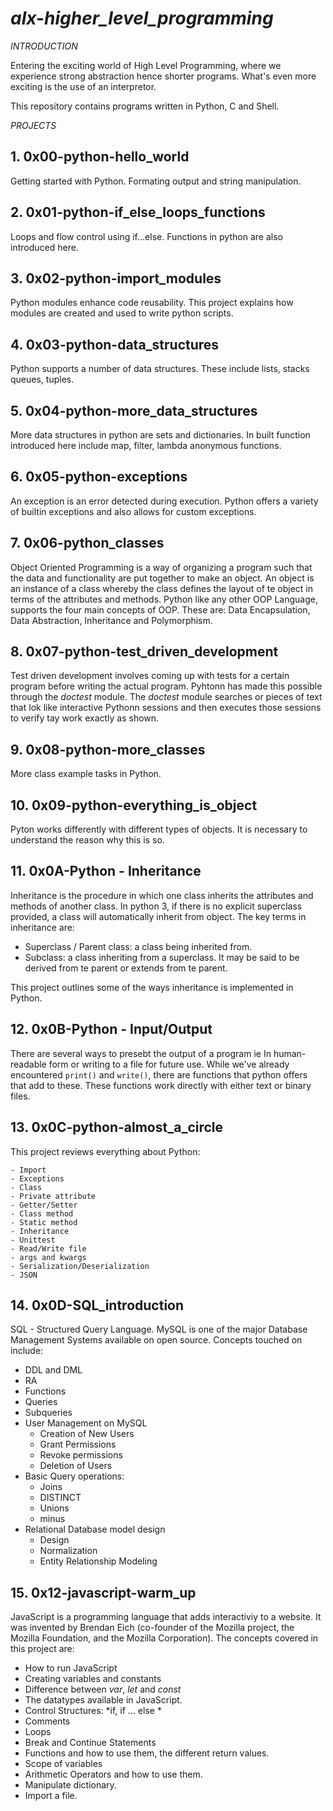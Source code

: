 # *alx-higher_level_programming*

*INTRODUCTION*

Entering the exciting world of High Level Programming, where we experience strong
 abstraction hence shorter programs. What's even more exciting is the use of an
 interpretor.

 This repository contains programs written in Python, C and Shell.

*PROJECTS*

## 1. 0x00-python-hello_world

Getting started with Python. Formating output and string manipulation.

## 2. 0x01-python-if_else_loops_functions

Loops and flow control using if...else. Functions in python are also introduced here.

## 3. 0x02-python-import_modules

Python modules enhance code reusability. This project explains how modules are created and used to write python scripts.

## 4. 0x03-python-data_structures

Python supports a number of data structures. These include lists, stacks queues, tuples.

## 5. 0x04-python-more_data_structures

More data structures in python are sets and dictionaries. In built function introduced here include map, filter, lambda anonymous functions.

## 6. 0x05-python-exceptions

An exception is an error detected during execution. Python offers a variety of builtin exceptions and also allows for custom exceptions.

## 7. 0x06-python_classes

Object Oriented Programming is a way of organizing a program such that the data and functionality are put together to make an object. 
An object is an instance of a class whereby the class defines the layout of te object in terms of the attributes and methods.
Python like any other OOP Language, supports the four main concepts of OOP. These are: Data Encapsulation, Data Abstraction, Inheritance and Polymorphism.

## 8. 0x07-python-test_driven_development

Test driven development involves coming up with tests for a certain program before writing the actual program. Pyhtonn has made this possible through the *doctest* module. 
The *doctest* module searches or pieces of text that lok like interactive Pythonn sessions and then executes those sessions to verify tay work exactly as shown. 

## 9. 0x08-python-more_classes

More class example tasks in Python.

## 10. 0x09-python-everything_is_object

Pyton works differently with different types of objects. It is necessary to understand the reason why this is so.

## 11. 0x0A-Python - Inheritance

Inheritance is the procedure in which one class inherits the attributes and methods of another class.
In python 3, if there is no explicit superclass provided, a class will automatically inherit from object. 
The key terms in inheritance are:
- Superclass / Parent class: a class being inherited from.
- Subclass: a class inheriting from a superclass. It may be said to be derived from te parent or extends from te parent.

This project outlines some of the ways inheritance is implemented in Python.

## 12. 0x0B-Python - Input/Output

There are several ways to presebt the output of a program ie In human-readable form or writing to a file for future use.
While we've already encountered ``` print() ``` and ``` write() ```, there are functions that python offers that add to these. These functions work directly with either text or binary files.


## 13. 0x0C-python-almost_a_circle

This project reviews everything about Python:

	- Import
	- Exceptions
	- Class
	- Private attribute
	- Getter/Setter
	- Class method
	- Static method
	- Inheritance
	- Unittest
	- Read/Write file
	- args and kwargs
	- Serialization/Deserialization
	- JSON

## 14. 0x0D-SQL_introduction

SQL - Structured Query Language.
MySQL is one of the major Database Management Systems available on open source.
Concepts touched on include:
* DDL and DML
* RA
* Functions
* Queries
* Subqueries
* User Management on MySQL
	- Creation of New Users
	- Grant Permissions
	- Revoke permissions
	- Deletion of Users
* Basic Query operations:
	- Joins
	- DISTINCT 
	- Unions
	- minus
* Relational Database model design
	- Design
	- Normalization
	- Entity Relationship Modeling

## 15. 0x12-javascript-warm_up

JavaScript is a programming language that adds interactiviy to a website. It was invented by Brendan Eich (co-founder of the Mozilla project, the Mozilla Foundation, and the Mozilla Corporation).
The concepts covered in this project are:
* How to run JavaScript
* Creating variables and constants
* Difference between *var*, *let* and *const*
* The datatypes available in JavaScript.
* Control Structures: *if, if ... else *
* Comments
* Loops
* Break and Continue Statements
* Functions and how to use them, the different return values.
* Scope of variables
* Arithmetic Operators and how to use them.
* Manipulate dictionary.
* Import a file.



